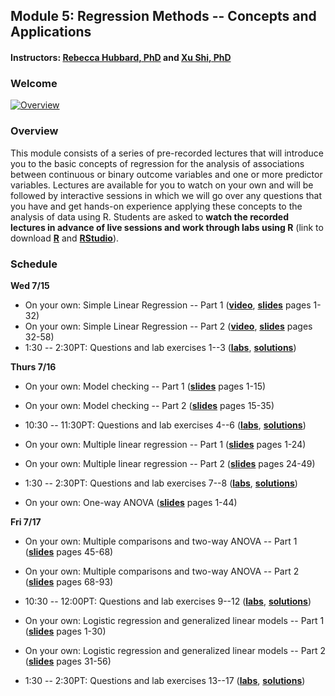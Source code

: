 ## Module 5: Regression Methods -- Concepts and Applications 
#### Instructors: [Rebecca Hubbard, PhD](https://www.med.upenn.edu/ehr-stats) and [Xu Shi, PhD](https://www.xuritashi.com)

### Welcome
[![Overview](https://i.ytimg.com/vi/TLyE1vfrfIY/mqdefault.jpg)](https://www.youtube.com/embed/TLyE1vfrfIY)

### Overview
This module consists of a series of pre-recorded lectures that will introduce you to the basic concepts of regression for the analysis of associations between continuous or binary outcome variables and one or more predictor variables. Lectures are available for you to watch on your own and will be followed by interactive sessions in which we will go over any questions that you have and get hands-on experience applying these concepts to the analysis of data using R. Students are asked to **watch the recorded lectures in advance of live sessions and work through labs using R** (link to download **[R](https://cran.r-project.org/)** and **[RStudio](https://rstudio.com/products/rstudio/download/#download)**).

### Schedule

**Wed 7/15**

* On your own: Simple Linear Regression -- Part 1 (**[video](https://www.youtube.com/embed/wEK9nDqf5lE)**, **[slides](/slides/1_SimpleLinearRegression.pdf)** pages 1-32)
* On your own: Simple Linear Regression -- Part 2 (**[video](https://www.youtube.com/embed/yrJLAc3JwNo)**, **[slides](/slides/1_SimpleLinearRegression.pdf)** pages 32-58)
* 1:30 -- 2:30PT: Questions and lab exercises 1--3  (**[labs](/slides/2020_SISG_5_Labs.pdf)**, **[solutions](/slides/2020_SISG_5_Labs_Solutions.pdf)**)

**Thurs 7/16**

* On your own: Model checking -- Part 1 (**[slides](/slides/2_ModelChecking.pdf)** pages 1-15)
<!---(**[video](https://www.youtube.com/embed/xFq7ie630gw)**, **[slides](/slides/2_ModelChecking.pdf)** pages 1-32)---> 
* On your own: Model checking -- Part 2 (**[slides](/slides/2_ModelChecking.pdf)** pages 15-35)
<!---(**[video](https://www.youtube.com/embed/y5PDdHrsoTU)**, **[slides](/slides/2_ModelChecking.pdf)** pages 1-32)--->
* 10:30 -- 11:30PT: Questions and lab exercises 4--6  (**[labs](/slides/2020_SISG_5_Labs.pdf)**, **[solutions](/slides/2020_SISG_5_Labs_Solutions.pdf)**)

* On your own: Multiple linear regression -- Part 1 (**[slides](/slides/3_MultipleLinearRegression.pdf)** pages 1-24)<!---(**[video](https://www.youtube.com/embed/xOyBkKhVyyI)**, **[slides](/slides/3_MultipleLinearRegression.pdf)** pages 1-32)--->
* On your own: Multiple linear regression -- Part 2 (**[slides](/slides/3_MultipleLinearRegression.pdf)** pages 24-49)<!---(**[video](https://www.youtube.com/embed/ioBIE2Kid-c)**, **[slides](/slides/3_MultipleLinearRegression.pdf)** pages 1-32)--->
* 1:30 -- 2:30PT: Questions and lab exercises 7--8  (**[labs](/slides/2020_SISG_5_Labs.pdf)**, **[solutions](/slides/2020_SISG_5_Labs_Solutions.pdf)**)

* On your own: One-way ANOVA (**[slides](/slides/4_ANOVA_MultipleComparisons.pdf)** pages 1-44)<!---(**[video](https://www.youtube.com/embed/rT0rjhS-Uio)**, **[slides](/slides/4_ANOVA_MultipleComparisons.pdf)** pages 1-32)--->

**Fri 7/17**

* On your own: Multiple comparisons and two-way ANOVA -- Part 1 (**[slides](/slides/4_ANOVA_MultipleComparisons.pdf)** pages 45-68)<!---(**[video](https://www.youtube.com/embed/vuF5xCVwYMs)**, **[slides](/slides/4_ANOVA_MultipleComparisons.pdf)** pages 1-32)--->
* On your own: Multiple comparisons and two-way ANOVA -- Part 2 (**[slides](/slides/4_ANOVA_MultipleComparisons.pdf)** pages 68-93)<!---(**[video](https://www.youtube.com/embed/d5VKevXTRmg)**, **[slides](/slides/4_ANOVA_MultipleComparisons.pdf)** pages 1-32)--->
* 10:30 -- 12:00PT: Questions and lab exercises 9--12  (**[labs](/slides/2020_SISG_5_Labs.pdf)**, **[solutions](/slides/2020_SISG_5_Labs_Solutions.pdf)**)

* On your own: Logistic regression and generalized linear models -- Part 1 (**[slides](/slides/5_LogisticRegression.pdf)** pages 1-30)<!---(**[video](https://www.youtube.com/embed/w-8D4GhHY60)**, **[slides](/slides/5_LogisticRegression.pdf)** pages 1-32)--->
* On your own: Logistic regression and generalized linear models -- Part 2 (**[slides](/slides/5_LogisticRegression.pdf)** pages 31-56)<!---(**[video](https://www.youtube.com/embed/uqCASD3TJ2c)**, **[slides](/slides/5_LogisticRegression.pdf)** pages 1-32)--->
* 1:30 -- 2:30PT: Questions and lab exercises 13--17  (**[labs](/slides/2020_SISG_5_Labs.pdf)**, **[solutions](/slides/2020_SISG_5_Labs_Solutions.pdf)**)


